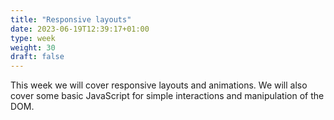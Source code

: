 ```yaml
---
title: "Responsive layouts"
date: 2023-06-19T12:39:17+01:00
type: week
weight: 30
draft: false
---
```


This week we will cover responsive layouts and animations. We will also cover some basic JavaScript for simple interactions and manipulation of the DOM.